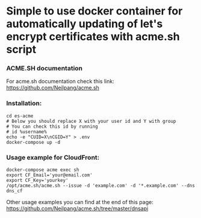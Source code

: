 # Simple to use docker container for automatically updating of let's encrypt certificates with acme.sh script
### ACME.SH documentation
For acme.sh documentation check this link: https://github.com/Neilpang/acme.sh

### Installation:
``` git clone --recursive https://github.com/alive-corpse/es-acme.git
cd es-acme
# Below you should replace X with your user id and Y with group
# You can check this id by running 
# id %username%
echo -e "CUID=X\nCGID=Y" > .env 
docker-compose up -d
```

### Usage example for CloudFront:
```
docker-compose acme exec sh
export CF_Email='your@email.com'
export CF_Key='yourkey'
/opt/acme.sh/acme.sh --issue -d 'example.com' -d '*.example.com' --dns dns_cf
```
Other usage examples you can find at the end of this page: https://github.com/Neilpang/acme.sh/tree/master/dnsapi
